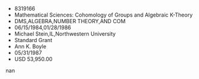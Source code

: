 
* 8319166
* Mathematical Sciences: Cohomology of Groups and Algebraic K-Theory
* DMS,ALGEBRA,NUMBER THEORY,AND COM
* 06/15/1984,01/28/1986
* Michael Stein,IL,Northwestern University
* Standard Grant
* Ann K. Boyle
* 05/31/1987
* USD 53,950.00

nan

